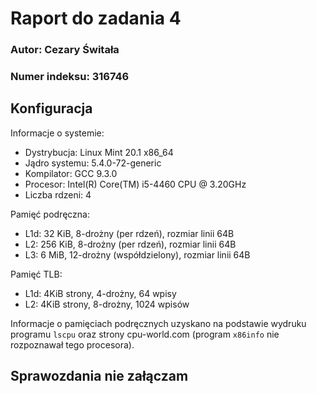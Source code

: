 # Raport do zadania 4

### Autor: Cezary Świtała
### Numer indeksu: 316746

Konfiguracja
---

Informacje o systemie:

 * Dystrybucja: Linux Mint 20.1 x86_64
 * Jądro systemu: 5.4.0-72-generic
 * Kompilator: GCC 9.3.0
 * Procesor: Intel(R) Core(TM) i5-4460  CPU @ 3.20GHz
 * Liczba rdzeni: 4

Pamięć podręczna:

 * L1d: 32 KiB, 8-drożny (per rdzeń), rozmiar linii 64B
 * L2: 256 KiB, 8-drożny (per rdzeń), rozmiar linii 64B
 * L3: 6 MiB, 12-drożny (współdzielony), rozmiar linii 64B

Pamięć TLB:

 * L1d: 4KiB strony, 4-drożny, 64 wpisy
 * L2: 4KiB strony, 8-drożny, 1024 wpisów

Informacje o pamięciach podręcznych uzyskano na podstawie wydruku programu
`lscpu` oraz strony cpu-world.com (program `x86info` nie rozpoznawał tego procesora).

Sprawozdania nie załączam
---
